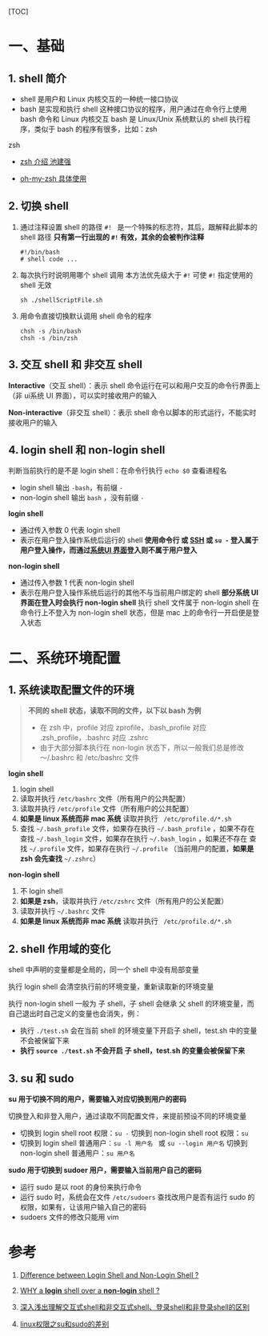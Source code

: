 [TOC]

# 一、基础

## 1. shell 简介
- shell 是用户和 Linux 内核交互的一种统一接口协议
- bash 是实现和执行 shell 这种接口协议的程序，用户通过在命令行上使用 bash 命令和 Linux 内核交互
  bash 是 Linux/Unix 系统默认的 shell 执行程序，类似于 bash 的程序有很多，比如：zsh

zsh

- [zsh 介绍 池建强](http://macshuo.com/?p=676)

- [oh-my-zsh 具体使用](https://github.com/robbyrussell/oh-my-zsh)



## 2. 切换 shell

1. 通过注释设置 shell 的路径
   `#! ` 是一个特殊的标志符，其后，跟解释此脚本的 shell 路径
   **只有第一行出现的 `#!` 有效，其余的会被判作注释**

   ```shell
   #!/bin/bash
   # shell code ...
   ```

2. 每次执行时说明用哪个 shell 调用
    本方法优先级大于 `#!` 可使 `#!` 指定使用的 shell 无效

    ```shell
    sh ./shellScriptFile.sh
    ```

3. 用命令直接切换默认调用 shell 命令的程序

    ```shell
    chsh -s /bin/bash
    chsh -s /bin/zsh
    ```



## 3. 交互 shell 和 非交互 shell

**Interactive**（交互 shell）：表示 shell 命令运行在可以和用户交互的命令行界面上（非 ui系统 UI 界面），可以实时接收用户的输入

**Non-interactive**（非交互 shell）：表示 shell 命令以脚本的形式运行，不能实时接收用户的输入



## 4. login shell 和 non-login shell

判断当前执行的是不是 login shell：在命令行执行 `echo $0` 查看进程名

- login shell 输出 `-bash`，有前缀 `-`
- non-login shell 输出 `bash` ，没有前缀 `-`



**login shell**

- 通过传入参数 0 代表 login shell
- 表示在用户登入操作系统后运行的 shell
  **使用命令行 或 [SSH](<https://en.wikipedia.org/wiki/Secure_Shell>) 或 `su -` 登入属于用户登入操作，而通过[系统UI 界面](<https://en.wikipedia.org/wiki/X_display_manager_%28program_type%29>)登入则不属于用户登入**

**non-login shell**

- 通过传入参数 1 代表 non-login shell
- 表示在用户登入操作系统后运行的其他不与当前用户绑定的 shell
  **部分系统 UI 界面在登入时会执行 non-login shell**
  执行 shell 文件属于 non-login shell
  在命令行上不登入为 non-login shell 状态，但是 mac 上的命令行一开启便是登入状态



# 二、系统环境配置

## 1. 系统读取配置文件的环境

> **不同的 shell 状态，读取不同的文件，以下以 bash 为例**
>
> - 在 zsh 中，profile 对应 zprofile，.bash_profile 对应 .zsh_profile，.bashrc 对应 .zshrc
> - 由于大部分脚本执行在 non-login 状态下，所以一般我们总是修改 ～/.bashrc 和 /etc/bashrc 文件



**login shell**

1. login shell
2. 读取并执行  `/etc/bashrc`  文件（所有用户的公共配置）
3. 读取并执行 `/etc/profile` 文件（所有用户的公共配置）
4. **如果是 linux 系统而非 mac 系统**
   读取并执行 ` /etc/profile.d/*.sh`
5. 查找  `~/.bash_profile`  文件，如果存在执行  `~/.bash_profile` ，如果不存在
    查找  `~/.bash_login`  文件，如果存在执行  `~/.bash_login` ，如果还不存在
    查找  `~/.profile`  文件，如果存在执行  `~/.profile` 
    （当前用户的配置，**如果是 zsh 会先查找** `~/.zshrc`）

**non-login shell**

1. 不 login shell
2. **如果是 zsh**，读取并执行  `/etc/zshrc`  文件（所有用户的公关配置）
3. 读取并执行 `~/.bashrc` 文件
4. **如果是 linux 系统而非 mac 系统**
   读取并执行 ` /etc/profile.d/*.sh`



## 2. shell 作用域的变化

shell 中声明的变量都是全局的，同一个 shell 中没有局部变量 

执行 login shell 会清空执行前的环境变量，重新读取新的环境变量

执行 non-login shell 一般为 子 shell，子 shell 会继承 父 shell 的环境变量，而自己退出时自己定义的变量也会消失，例：

- 执行 `./test.sh` 会在当前 shell 的环境变量下开启子 shell，test.sh 中的变量不会被保留下来
- **执行 `source ./test.sh` 不会开启 子 shell，test.sh 的变量会被保留下来**



## 3. su 和 sudo

**su 用于切换不同的用户，需要输入对应切换到用户的密码**

切换登入和非登入用户，通过读取不同配置文件，来提前预设不同的环境变量

- 切换到 login shell root 权限：`su -`
  切换到 non-login shell root 权限：`su`
- 切换到 login shell 普通用户：`su -l 用户名 ` 或 `su --login 用户名`
  切换到 non-login shell 普通用户：`su 用户名`



**sudo 用于切换到 sudoer 用户，需要输入当前用户自己的密码**

- 运行 sudo 是以 root 的身份来执行命令
- 运行 sudo 时，系统会在文件  `/etc/sudoers` 查找改用户是否有运行 sudo 的权限，如果有，让该用户输入自己的密码
- sudoers 文件的修改只能用 vim 



# 参考

1. [Difference between Login Shell and Non-Login Shell ?](https://unix.stackexchange.com/questions/38175/difference-between-login-shell-and-non-login-shell)

2. [WHY a **login** shell over a **non-login** shell ?](https://unix.stackexchange.com/questions/324359/why-a-login-shell-over-a-non-login-shell)

3. [深入浅出理解交互式shell和非交互式shell、登录shell和非登录shell的区别](<https://blog.csdn.net/gui951753/article/details/79154496>)

4. [linux权限之su和sudo的差别](https://www.cnblogs.com/slgkaifa/p/6852884.html)
